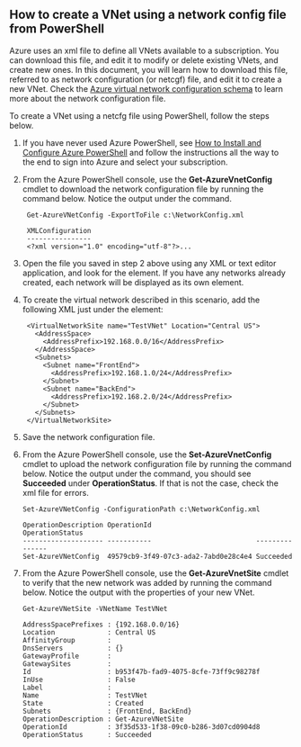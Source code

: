 ## How to create a VNet using a network config file from PowerShell

Azure uses an xml file to define all VNets available to a subscription. You can download this file, and edit it to modify or delete existing VNets, and create new ones. In this document, you will learn how to download this file, referred to as network configuration (or netcgf) file, and edit it to create a new VNet. Check the [Azure virtual network configuration schema](https://msdn.microsoft.com/library/azure/jj157100.aspx) to learn more about the network configuration file.

To create a VNet using a netcfg file using PowerShell, follow the steps below.

1. If you have never used Azure PowerShell, see [How to Install and Configure Azure PowerShell](powershell-install-configure.md) and follow the instructions all the way to the end to sign into Azure and select your subscription.
2. From the Azure PowerShell console, use the **Get-AzureVnetConfig** cmdlet to download the network configuration file by running the command below. Notice the output under the command.

		Get-AzureVNetConfig -ExportToFile c:\NetworkConfig.xml

		XMLConfiguration                                                                                                     
		----------------                                                                                                     
		<?xml version="1.0" encoding="utf-8"?>...  

3. Open the file you saved in step 2 above using any XML or text editor application, and look for the **<VirtualNetworkSites>** element. If you have any networks already created, each network will be displayed as its own **<VirtualNetworkSite>** element.
4. To create the virtual network described in this scenario, add the following XML just under the **<VirtualNetworkSites>** element:

		<VirtualNetworkSite name="TestVNet" Location="Central US">
		  <AddressSpace>
		    <AddressPrefix>192.168.0.0/16</AddressPrefix>
		  </AddressSpace>
		  <Subnets>
		    <Subnet name="FrontEnd">
		      <AddressPrefix>192.168.1.0/24</AddressPrefix>
		    </Subnet>
		    <Subnet name="BackEnd">
		      <AddressPrefix>192.168.2.0/24</AddressPrefix>
		    </Subnet>
		  </Subnets>
		</VirtualNetworkSite>

9.  Save the network configuration file.
10. From the Azure PowerShell console, use the **Set-AzureVnetConfig** cmdlet to upload the network configuration file by running the command below. Notice the output under the command, you should see **Succeeded** under **OperationStatus**. If that is not the case, check the xml file for errors.

		Set-AzureVNetConfig -ConfigurationPath c:\NetworkConfig.xml

		OperationDescription OperationId                          OperationStatus
		-------------------- -----------                          ---------------
		Set-AzureVNetConfig  49579cb9-3f49-07c3-ada2-7abd0e28c4e4 Succeeded 
	
11. From the Azure PowerShell console, use the **Get-AzureVnetSite** cmdlet to verify that the new network was added by running the command below. Notice the output with the properties of your new VNet.

		Get-AzureVNetSite -VNetName TestVNet

		AddressSpacePrefixes : {192.168.0.0/16}
		Location             : Central US
		AffinityGroup        : 
		DnsServers           : {}
		GatewayProfile       : 
		GatewaySites         : 
		Id                   : b953f47b-fad9-4075-8cfe-73ff9c98278f
		InUse                : False
		Label                : 
		Name                 : TestVNet
		State                : Created
		Subnets              : {FrontEnd, BackEnd}
		OperationDescription : Get-AzureVNetSite
		OperationId          : 3f35d533-1f38-09c0-b286-3d07cd0904d8
		OperationStatus      : Succeeded